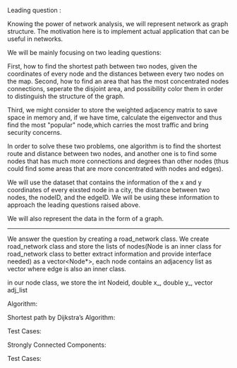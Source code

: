 Leading question :

Knowing the power of network analysis, we will represent network as graph structure. The motivation here is to implement actual application that can be useful in networks.

We will be mainly focusing on two leading questions:

First, how to find the shortest path between two nodes, given the coordinates of every node and the distances between every two nodes on the map.
Second, how to find an area that has the most concentrated nodes connections, seperate the disjoint area, and possibility color them in order to distinguish the structure of the graph.

Third, we might consider to store the weighted adjacency matrix to save space in memory and, if we have time, calculate the eigenvector and thus find the most "popular" node,which carries the most traffic and bring security concerns.

In order to solve these two problems, one algorithm is to find the shortest route and distance between two nodes, and another one is to find some nodes that has much more connections and degrees than other nodes (thus could find some areas that are more concentrated with nodes and edges).

We will use the dataset that contains the information of the x and y coordinates of every eixsted node in a city, the distance between two nodes, the nodeID, and the edgeID. We will be using these information to approach the leading questions raised above.

We will also represent the data in the form of a graph. 

--------------------------------------------------------------------------------------------------------------------------------------------------------------------

We answer the question by creating a road_network class.
We create road_network class and store the lists of nodes(Node is an inner class for road_network class to better extract information and provide interface needed) as a vector<Node*>, each node contains an adjacency list as vector<edges> where edge is also an inner class.

in our node class, we store the int Nodeid, double x_, double y_, vector<edge> adj_list 

Algorithm:

Shortest path by Dijkstra’s Algorithm:


Test Cases:


Strongly Connected Components:


Test Cases:


